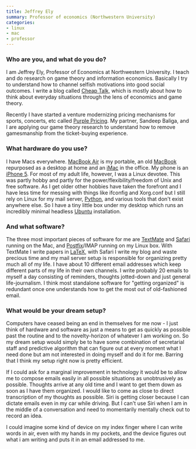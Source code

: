 ```yaml
---
title: Jeffrey Ely
summary: Professor of economics (Northwestern University)
categories:
- linux
- mac
- professor
---
```


### Who are you, and what do you do?

I am Jeffrey Ely, Professor of Economics at Northwestern University. I teach and do research on game theory and information economics. Basically I try to understand how to channel selfish motivations into good social outcomes. I write a blog called [Cheap Talk](http://cheaptalk.org/ "The Cheap Talk site."), which is mostly about how to think about everyday situations through the lens of economics and game theory.

Recently I have started a venture modernizing pricing mechanisms for sports, concerts, etc called [Purple Pricing](http://www.nupurplepricing.com/ "A smart sport game ticket service."). My partner, Sandeep Baliga, and I are applying our game theory research to understand how to remove gamesmanship from the ticket-buying experience.

### What hardware do you use?

I have Macs everywhere. [MacBook Air][macbook-air] is my portable, an old [MacBook][] repurposed as a desktop at home and an [iMac][] in the office. My phone is an [iPhone 5][iphone-5]. For most of my adult life, however, I was a Linux devotee. This was partly hobby and partly for the power/flexibility/freedom of Unix and free software. As I get older other hobbies have taken the forefront and I have less time for messing with things like ifconfig and Xorg.conf but I still rely on Linux for my mail server, [Python][], and various tools that don't exist anywhere else. So I have a tiny little box under my desktop which runs an incredibly minimal headless [Ubuntu][] installation.

### And what software?

The three most important pieces of software for me are [TextMate][] and [Safari][] running on the Mac, and [Postfix][]/IMAP running on my Linux box. With TextMate I write papers in [LaTeX][], with Safari I write my blog and waste precious time and my mail server setup is responsible for organizing pretty much all of my life. I have about 10 different email addresses which keep different parts of my life in their own channels. I write probably 20 emails to myself a day consisting of reminders, thoughts jotted-down and just general life-journalism. I think most standalone software for "getting organized" is redundant once one understands how to get the most out of old-fashioned email.

### What would be your dream setup?

Computers have ceased being an end in themselves for me now - I just think of hardware and software as just a means to get as quickly as possible past the routine and to the novelty-horizon of whatever I am working on. So my dream setup would simply be to have some combination of secretarial staff and predictive algorithm that can figure out at every moment what I need done but am not interested in doing myself and do it for me. Barring that I think my setup right now is pretty efficient.

If I could ask for a marginal improvement in technology it would be to allow me to compose emails easily in all possible situations as unobtrusively as possible. Thoughts arrive at any old time and I want to get them down as soon as I have them organized. I would like to come as close to direct transcription of my thoughts as possible. Siri is getting closer because I can dictate emails even in my car while driving. But I can't use Siri when I am in the middle of a conversation and need to momentarily mentally check out to record an idea.

I could imagine some kind of device on my index finger where I can write words in air, even with my hands in my pockets, and the device figures out what i am writing and puts it in an email addressed to me.

[imac]: https://www.apple.com/imac/ "An all-in-one computer."
[iphone-5]: https://en.wikipedia.org/wiki/IPhone_5 "A smartphone."
[macbook-air]: https://www.apple.com/macbook-air/ "A very thin laptop."
[macbook]: https://en.wikipedia.org/wiki/MacBook "A laptop."
[latex]: https://www.latex-project.org/ "Typesetting software."
[postfix]: http://www.postfix.org/ "Mail server software."
[python]: https://www.python.org/ "An interpreted scripting language."
[safari]: https://www.apple.com/safari/ "A fast web browser."
[textmate]: http://macromates.com/ "A text editor for the Mac."
[ubuntu]: https://www.ubuntu.com/ "A Unix distribution."
